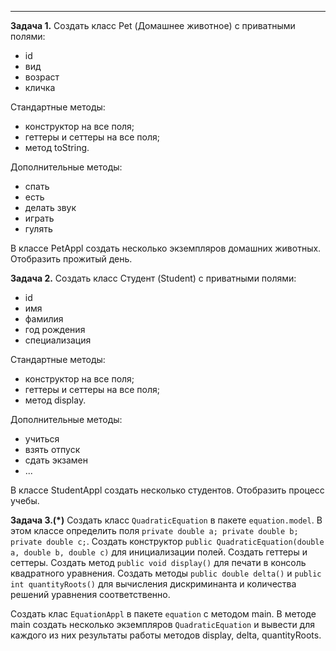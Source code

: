 

_______________________________________________________
**Задача 1.**
Создать класс Pet (Домашнее животное) с приватными полями:
- id
- вид
- возраст
- кличка

Стандартные методы:
- конструктор на все поля;
- геттеры и сеттеры на все поля;
- метод toString.

Дополнительные методы:
- спать
- есть
- делать звук
- играть
- гулять

В классе PetAppl создать несколько экземпляров домашних животных.
Отобразить прожитый день.

**Задача 2.**
Создать класс Студент (Student) с приватными полями:
- id
- имя
- фамилия
- год рождения
- специализация

Стандартные методы:
- конструктор на все поля;
- геттеры и сеттеры на все поля;
- метод display.

Дополнительные методы:
- учиться
- взять отпуск
- сдать экзамен
- ...

В классе StudentAppl создать несколько студентов.
Отобразить процесс учебы.

**Задача 3.(*)**
Создать класс ``QuadraticEquation`` в пакете ``equation.model``.
В этом классе определить поля ``private double a; private double b; private double c;``.
Создать конструктор ``public QuadraticEquation(double a, double b, double c)`` 
для инициализации полей. Создать геттеры и сеттеры. 
Создать метод ``public void display()`` для печати в консоль квадратного уравнения. 
Создать методы ``public double delta()`` и ``public int quantityRoots()`` 
для вычисления дискриминанта и количества решений уравнения соответственно.

Создать клас ``EquationAppl`` в пакете ``equation`` с методом main.
В методе main создать несколько экземпляров ``QuadraticEquation`` и вывести для каждого
из них результаты работы методов display, delta, quantityRoots.








